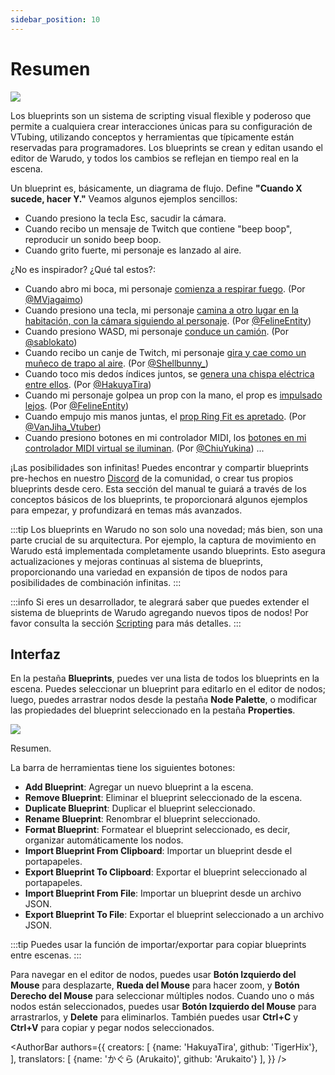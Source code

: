```yaml
---
sidebar_position: 10
---
```


# Resumen

![](/doc-img/blueprints-cover.jpg)

Los blueprints son un sistema de scripting visual flexible y poderoso que permite a cualquiera crear interacciones únicas para su configuración de VTubing, utilizando conceptos y herramientas que típicamente están reservadas para programadores. Los blueprints se crean y editan usando el editor de Warudo, y todos los cambios se reflejan en tiempo real en la escena.

Un blueprint es, básicamente, un diagrama de flujo. Define **"Cuando X sucede, hacer Y."** Veamos algunos ejemplos sencillos:

* Cuando presiono la tecla Esc, sacudir la cámara.
* Cuando recibo un mensaje de Twitch que contiene "beep boop", reproducir un sonido beep boop.
* Cuando grito fuerte, mi personaje es lanzado al aire.

¿No es inspirador? ¿Qué tal estos?:

* Cuando abro mi boca, mi personaje [comienza a respirar fuego](https://twitter.com/MVjagaimo/status/1725869971845333173/video/1). (Por [@MVjagaimo](https://twitter.com/MVjagaimo))
* Cuando presiono una tecla, mi personaje [camina a otro lugar en la habitación, con la cámara siguiendo al personaje](https://twitter.com/FelineEntity/status/1730225167572615582). (Por [@FelineEntity](https://twitter.com/FelineEntity))
* Cuando presiono WASD, mi personaje [conduce un camión](https://twitter.com/sablokato/status/1731679138677768700). (Por [@sablokato](https://twitter.com/sablokato))
* Cuando recibo un canje de Twitch, mi personaje [gira y cae como un muñeco de trapo al aire](https://twitter.com/Shellbunny_/status/1712629869488853260). (Por [@Shellbunny_](https://twitter.com/Shellbunny_))
* Cuando toco mis dedos índices juntos, se [genera una chispa eléctrica entre ellos](https://twitter.com/hakuyalabs/status/1724364814158360767). (Por [@HakuyaTira](https://twitter.com/hakuyatira))
* Cuando mi personaje golpea un prop con la mano, el prop es [impulsado lejos](https://twitter.com/FelineEntity/status/1727379837185319176). (Por [@FelineEntity](https://twitter.com/FelineEntity))
* Cuando empujo mis manos juntas, el [prop Ring Fit es apretado](https://twitter.com/VanJiha_Vtuber/status/1737645095095341397/video/1). (Por [@VanJiha_Vtuber](https://twitter.com/VanJiha_Vtuber))
* Cuando presiono botones en mi controlador MIDI, los [botones en mi controlador MIDI virtual se iluminan](https://twitter.com/ChiuYukina/status/1734913824086729149). (Por [@ChiuYukina](https://twitter.com/ChiuYukina))
  ...

¡Las posibilidades son infinitas! Puedes encontrar y compartir blueprints pre-hechos en nuestro [Discord](https://discord.gg/warudo) de la comunidad, o crear tus propios blueprints desde cero. Esta sección del manual te guiará a través de los conceptos básicos de los blueprints, te proporcionará algunos ejemplos para empezar, y profundizará en temas más avanzados.

:::tip
Los blueprints en Warudo no son solo una novedad; más bien, son una parte crucial de su arquitectura. Por ejemplo, la captura de movimiento en Warudo está implementada completamente usando blueprints. Esto asegura actualizaciones y mejoras continuas al sistema de blueprints, proporcionando una variedad en expansión de tipos de nodos para posibilidades de combinación infinitas.
:::

:::info
Si eres un desarrollador, te alegrará saber que puedes extender el sistema de blueprints de Warudo agregando nuevos tipos de nodos! Por favor consulta la sección [Scripting](../scripting/overview) para más detalles.
:::

## Interfaz

En la pestaña **Blueprints**, puedes ver una lista de todos los blueprints en la escena. Puedes seleccionar un blueprint para editarlo en el editor de nodos; luego, puedes arrastrar nodos desde la pestaña **Node Palette**, o modificar las propiedades del blueprint seleccionado en la pestaña **Properties**.

![](/doc-img/en-blueprints-1.png)
<p class="img-desc">Resumen.</p>

La barra de herramientas tiene los siguientes botones:
* **Add Blueprint**: Agregar un nuevo blueprint a la escena.
* **Remove Blueprint**: Eliminar el blueprint seleccionado de la escena.
* **Duplicate Blueprint**: Duplicar el blueprint seleccionado.
* **Rename Blueprint**: Renombrar el blueprint seleccionado.
* **Format Blueprint**: Formatear el blueprint seleccionado, es decir, organizar automáticamente los nodos.
* **Import Blueprint From Clipboard**: Importar un blueprint desde el portapapeles.
* **Export Blueprint To Clipboard**: Exportar el blueprint seleccionado al portapapeles.
* **Import Blueprint From File**: Importar un blueprint desde un archivo JSON.
* **Export Blueprint To File**: Exportar el blueprint seleccionado a un archivo JSON.

:::tip
Puedes usar la función de importar/exportar para copiar blueprints entre escenas.
:::

Para navegar en el editor de nodos, puedes usar **Botón Izquierdo del Mouse** para desplazarte, **Rueda del Mouse** para hacer zoom, y **Botón Derecho del Mouse** para seleccionar múltiples nodos. Cuando uno o más nodos están seleccionados, puedes usar **Botón Izquierdo del Mouse** para arrastrarlos, y **Delete** para eliminarlos. También puedes usar **Ctrl+C** y **Ctrl+V** para copiar y pegar nodos seleccionados.

<AuthorBar authors={{
  creators: [
    {name: 'HakuyaTira', github: 'TigerHix'},
  ],
  translators: [
    {name: 'かぐら (Arukaito)', github: 'Arukaito'}
  ],
}} />
